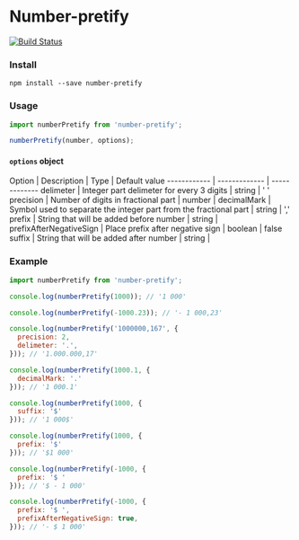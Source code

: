 # Number-pretify

[![Build Status](https://travis-ci.org/mchirkin/number-pretify.svg?branch=master)](https://travis-ci.org/mchirkin/number-pretify)

### Install
```
npm install --save number-pretify
```

### Usage
```javascript
import numberPretify from 'number-pretify';

numberPretify(number, options);
```

#### ```options``` object

Option | Description | Type | Default value
------------ | ------------- | -------------
delimeter | Integer part delimeter for every 3 digits | string | ' '
precision | Number of digits in fractional part | number |
decimalMark | Symbol used to separate the integer part from the fractional part | string | ','
prefix | String that will be added before number | string |
prefixAfterNegativeSign | Place prefix after negative sign | boolean | false
suffix | String that will be added after number | string |

### Example
```javascript
import numberPretify from 'number-pretify';

console.log(numberPretify(1000)); // '1 000'

console.log(numberPretify(-1000.23)); // '- 1 000,23'

console.log(numberPretify('1000000,167', {
  precision: 2,
  delimeter: '.',
})); // '1.000.000,17'

console.log(numberPretify(1000.1, {
  decimalMark: '.'
})); // '1 000.1'

console.log(numberPretify(1000, {
  suffix: '$'
})); // '1 000$'

console.log(numberPretify(1000, {
  prefix: '$'
})); // '$1 000'

console.log(numberPretify(-1000, {
  prefix: '$ '
})); // '$ - 1 000'

console.log(numberPretify(-1000, {
  prefix: '$ ',
  prefixAfterNegativeSign: true,
})); // '- $ 1 000'
```
